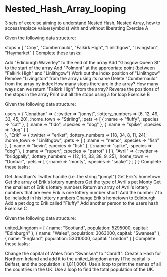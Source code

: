 # Nested_Hash_Array_looping
3 sets of exercise aiming to understand Nested Hash, Nested Array, how to access/replace value(symbols) with and without liberating 
Exercise A

Given the following data structure:

stops = [ "Croy", "Cumbernauld", "Falkirk High", "Linlithgow", "Livingston", "Haymarket" ]
Complete these tasks:

Add "Edinburgh Waverley" to the end of the array
Add "Glasgow Queen St" to the start of the array
Add "Polmont" at the appropriate point (between "Falkirk High" and "Linlithgow")
Work out the index position of "Linlithgow"
Remove "Livingston" from the array using its name
Delete "Cumbernauld" from the array by index
How many stops there are in the array?
How many ways can we return "Falkirk High" from the array?
Reverse the positions of the stops in the array
Print out all the stops using a for loop
Exercise B

Given the following data structure:

users = {
  "Jonathan" => {
    :twitter => "jonnyt",
    :lottery_numbers => [6, 12, 49, 33, 45, 20],
    :home_town => "Stirling",
    :pets => [
    {
      :name => "fluffy",
      :species => "cat"
    },
    {
      :name => "fido",
      :species => "dog"
    },
    {
      :name => "spike",
      :species => "dog"
    }
  ]  
  },
  "Erik" => {
    :twitter => "eriksf",
    :lottery_numbers => [18, 34, 8, 11, 24],
    :home_town => "Linlithgow",
    :pets => [
    {
      :name => "nemo",
      :species => "fish"
    },
    {
      :name => "kevin",
      :species => "fish"
    },
    {
      :name => "spike",
      :species => "dog"
    },
    {
      :name => "rupert",
      :species => "parrot"
    }
  ]
  },
  "Avril" => {
    :twitter => "bridgpally",
    :lottery_numbers => [12, 14, 33, 38, 9, 25],
    :home_town => "Dunbar",
    :pets => [
      {
        :name => "monty",
        :species => "snake"
      }
    ]
  }
}
Complete these tasks:

Get Jonathan's Twitter handle (i.e. the string "jonnyt")
Get Erik's hometown
Get the array of Erik's lottery numbers
Get the type of Avril's pet Monty
Get the smallest of Erik's lottery numbers
Return an array of Avril's lottery numbers that are even
Erik is one lottery number short! Add the number 7 to be included in his lottery numbers
Change Erik's hometown to Edinburgh
Add a pet dog to Erik called "Fluffy"
Add another person to the users hash
Exercise C

Given the following data structure:

united_kingdom = [
  {
    name: "Scotland",
    population: 5295000,
    capital: "Edinburgh"
  },
  {
    name: "Wales",
    population: 3063000,
    capital: "Swansea"
  },
  {
    name: "England",
    population: 53010000,
    capital: "London"
  }
]
Complete these tasks:

Change the capital of Wales from "Swansea" to "Cardiff".
Create a Hash for Northern Ireland and add it to the united_kingdom array (The capital is Belfast, and the population is 1,811,000).
Use a loop to print the names of all the countries in the UK.
Use a loop to find the total population of the UK.
